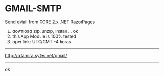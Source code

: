 # GMAIL-SMTP
Send eMail from CORE 2.x .NET RazorPages

1) download zip, unzip, install ... ok
2) this App Module is 100% tested 
3) oper link: UTC/GMT -4 horas
********************************
http://altamira.sytes.net/gmail/
********************************
ok
